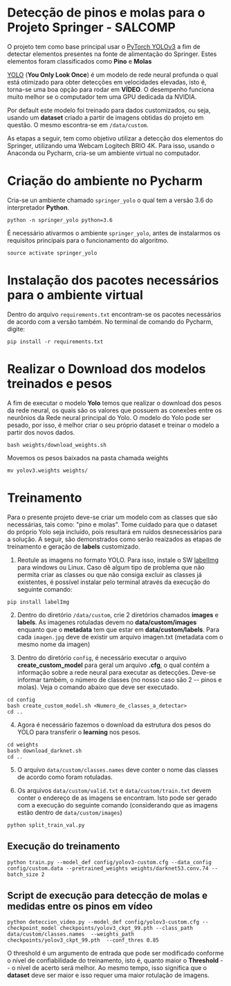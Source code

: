 # Detecção de pinos e molas para o Projeto Springer - SALCOMP
O projeto tem como base principal usar o [PyTorch YOLOv3](https://github.com/eriklindernoren/PyTorch-YOLOv3) a fim de detectar elementos presentes na fonte de alimentação do Springer. Estes elementos foram classificados como **Pino** e **Molas**

[YOLO](https://pjreddie.com/darknet/yolo/) (**You Only Look Once**) é um modelo de rede neural profunda o qual está otimizado para obter detecções em velocidades elevadas, isto é, torna-se uma boa opção para rodar em **VÍDEO**. O desempenho funciona muito melhor se o computador tem uma GPU dedicada da NVIDIA.

Por default este modelo foi treinado para dados customizados, ou seja, usando um **dataset** criado a partir de imagens obtidas do projeto em questão. O mesmo escontra-se em ```/data/custom```.

As etapas a seguir, tem como objetivo utilizar a detecção dos elementos do Springer, utilizando uma Webcam Logitech BRIO 4K. Para isso, usando o Anaconda ou Pycharm, cria-se um ambiente virtual no computador.

# Criação do ambiente no Pycharm
Cria-se un ambiente chamado ```springer_yolo``` o qual tem a versão 3.6 do interpretador **Python**.
``` 
python -n springer_yolo python=3.6
```

É necessário ativarmos o ambiente ```springer_yolo```, antes de instalarmos os requisitos principais para o funcionamento do algoritmo.
```
source activate springer_yolo
```

# Instalação dos pacotes necessários para o ambiente virtual
Dentro do arquivo ```requirements.txt``` encontram-se os pacotes necessários de acordo com a versão também. No terminal de comando do Pycharm, digite:
```
pip install -r requirements.txt
```

# Realizar o Download dos modelos treinados e pesos 
A fim de executar o modelo **Yolo** temos que realizar o download dos pesos da rede neural, os quais são os valores que possuem as conexões entre os neurônios da Rede neural principal do Yolo.  O modelo do Yolo pode ser pesado, por isso, é melhor criar o seu próprio dataset e treinar o modelo a partir dos novos dados.

```
bash weights/download_weights.sh
```

Movemos os pesos baixados na pasta chamada weights
```
mv yolov3.weights weights/
```

<!-- # Executar o detector de objetos em vídeo
Para a aplicação do Projeto Springer, podemos executar o script ```deteccao_video.py``` e dessa forma abrir a câmera de vídeo (webcam). Em ambientes linux, verifique em qual **device** a sua câmera está sendo reconhecida. Para isso, utilize o comando no terminal ```ls /dev/video*```.
```
python deteccao_video.py
```

# Notificações
Caso seja necessário rodar o script com algum vídeo do processo treinado sendo executado, digite o seguinte comando no terminal.

```
python deteccao_video.py --webcam 0 --diretorio_do_video <nome_do_arquivo.mp4>
``` -->
# Treinamento

Para o presente projeto deve-se criar um modelo com as classes que são necessárias, tais como: "pino e molas". Tome cuidado para que o dataset do próprio Yolo seja incluído, pois resultará em ruídos desnecessários para a solução. A seguir, são demonstrados como serão reaizados as etapas de treinamento e geração de **labels** customizado.

1. Reotule as imagens no formato YOLO. Para isso, instale o SW [labelImg](https://github.com/tzutalin/labelImg) para windows ou Linux. Caso dê algum tipo de problema que não permita criar as classes ou que não consiga excluir as classes já existentes, é possível instalar pelo terminal através da execução do seguinte comando:
```
pip install labelImg
```
2. Dentro do diretório ```/data/custom```, crie 2 diretórios chamados **images** e **labels**. As imagenes rotuladas devem no **data/custom/images** enquanto que o **metadata** tem que estar em **data/custom/labels**.
Para cada ```imagen.jpg``` deve de existir um arquivo imagen.txt (metadata com o mesmo nome da imagen)

3. Dentro do diretório ```config```, é necessário executar o arquivo **create_custom_model** para geral um arquivo **.cfg**, o qual contém a informação sobre a rede neural para executar as detecções. Deve-se informar também, o número de classes (no nosso caso são 2 -- pinos e molas). Veja o comando abaixo que deve ser executado.
```
cd config
bash create_custom_model.sh <Numero_de_classes_a_detectar>
cd ..
```

4. Agora é necessário fazemos o download da estrutura dos pesos do YOLO para transferir o **learning** nos pesos.

```
cd weights
bash download_darknet.sh
cd ..
```

5. O arquivo ```data/custom/classes.names``` deve conter o nome das classes de acordo como foram rotuladas.

6. Os arquivos ```data/custom/valid.txt``` e ```data/custom/train.txt``` devem conter o endereço de as imagens se encontram. Isto pode ser gerado com a execução do seguinte comando (considerando que as imagens estão dentro de ```data/custom/images```)
```
python split_train_val.py
```

## Execução do treinamento

 ```
 python train.py --model_def config/yolov3-custom.cfg --data_config config/custom.data --pretrained_weights weights/darknet53.conv.74 --batch_size 2
 ```

## Script de execução para detecção de molas e medidas entre os pinos em vídeo
```
python deteccion_video.py --model_def config/yolov3-custom.cfg --checkpoint_model checkpoints/yolov3_ckpt_99.pth --class_path data/custom/classes.names  --weights_path checkpoints/yolov3_ckpt_99.pth  --conf_thres 0.85
```

O threshold é um argumento de entrada que pode ser modificado conforme o nível de confiabilidade do treinamento, isto é, quanto maior o **Threshold** -- o nível de acerto será melhor. Ao mesmo tempo, isso significa que o **dataset** deve ser maior e isso requer uma maior rotulação de imagens.
